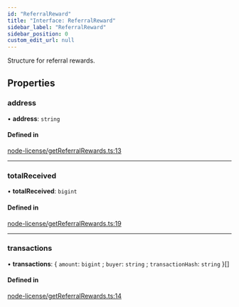 ```yaml
---
id: "ReferralReward"
title: "Interface: ReferralReward"
sidebar_label: "ReferralReward"
sidebar_position: 0
custom_edit_url: null
---
```


Structure for referral rewards.

## Properties

### address

• **address**: `string`

#### Defined in

[node-license/getReferralRewards.ts:13](https://github.com/xai-foundation/vanguard-node/blob/d5581f0/packages/core/src/node-license/getReferralRewards.ts#L13)

___

### totalReceived

• **totalReceived**: `bigint`

#### Defined in

[node-license/getReferralRewards.ts:19](https://github.com/xai-foundation/vanguard-node/blob/d5581f0/packages/core/src/node-license/getReferralRewards.ts#L19)

___

### transactions

• **transactions**: \{ `amount`: `bigint` ; `buyer`: `string` ; `transactionHash`: `string`  }[]

#### Defined in

[node-license/getReferralRewards.ts:14](https://github.com/xai-foundation/vanguard-node/blob/d5581f0/packages/core/src/node-license/getReferralRewards.ts#L14)
